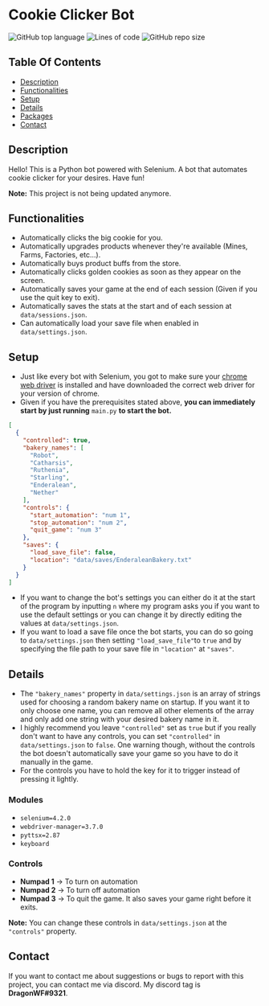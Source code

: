 # Cookie Clicker Bot

![GitHub top language](https://img.shields.io/github/languages/top/DragunWF/Cookie-Clicker-Bot)
![Lines of code](https://img.shields.io/tokei/lines/github/DragunWF/Cookie-Clicker-Bot)
![GitHub repo size](https://img.shields.io/github/repo-size/DragunWF/Cookie-Clicker-Bot)

## Table Of Contents

- [Description](#Description)
- [Functionalities](#Functionalities)
- [Setup](#Setup)
- [Details](#Details)
- [Packages](#Packages)
- [Contact](#Contact)

## Description

Hello! This is a Python bot powered with Selenium. A bot that automates cookie clicker
for your desires. Have fun!

**Note:** This project is not being updated anymore.

## Functionalities

- Automatically clicks the big cookie for you.
- Automatically upgrades products whenever they're available (Mines, Farms, Factories, etc...).
- Automatically buys product buffs from the store.
- Automatically clicks golden cookies as soon as they appear on the screen.
- Automatically saves your game at the end of each session (Given if you use the quit key to exit).
- Automatically saves the stats at the start and of each session at `data/sessions.json`.
- Can automatically load your save file when enabled in `data/settings.json`.

## Setup

- Just like every bot with Selenium, you got to make sure your
  [chrome web driver](https://sites.google.com/a/chromium.org/chromedriver/downloads)
  is installed and have downloaded the correct web driver for your version of chrome.
- Given if you have the prerequisites stated above, **you can immediately start by just running**
  `main.py` **to start the bot.**

```json
[
  {
    "controlled": true,
    "bakery_names": [
      "Robot",
      "Catharsis",
      "Ruthenia",
      "Starling",
      "Enderalean",
      "Nether"
    ],
    "controls": {
      "start_automation": "num 1",
      "stop_automation": "num 2",
      "quit_game": "num 3"
    },
    "saves": {
      "load_save_file": false,
      "location": "data/saves/EnderaleanBakery.txt"
    }
  }
]
```

- If you want to change the bot's settings you can either do it at the start of the program
  by inputting `n` where my program asks you if you want to use the default settings or you
  can change it by directly editing the values at `data/settings.json`.
- If you want to load a save file once the bot starts, you can do so going to `data/settings.json`
  then setting `"load_save_file"`to `true` and by specifying the file path to your save file
  in `"location"` at `"saves"`.

## Details

- The `"bakery_names"` property in `data/settings.json` is an array of strings used for choosing
  a random bakery name on startup. If you want it to only choose one name, you can remove all other
  elements of the array and only add one string with your desired bakery name in it.
- I highly recommend you leave `"controlled"` set as `true` but if you really don't want to
  have any controls, you can set `"controlled"` in `data/settings.json` to `false`. One warning
  though, without the controls the bot doesn't automatically save your game so you have to
  do it manually in the game.
- For the controls you have to hold the key for it to trigger instead of pressing it lightly.

### Modules

- `selenium=4.2.0`
- `webdriver-manager=3.7.0`
- `pyttsx=2.87`
- `keyboard`

### Controls

- **Numpad 1** -> To turn on automation
- **Numpad 2** -> To turn off automation
- **Numpad 3** -> To quit the game. It also saves your game right before it exits.

**Note:** You can change these controls in `data/settings.json` at the `"controls"`
property.

## Contact

If you want to contact me about suggestions or bugs to report with this project, you
can contact me via discord. My discord tag is **DragonWF#9321**.
